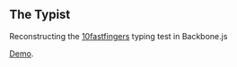 ## The Typist

Reconstructing the [10fastfingers](http://10fastfingers.com/typing-test/english) typing test in Backbone.js


[Demo](http://milieux.github.io/typist).